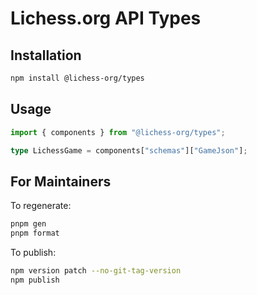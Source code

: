 # Lichess.org API Types

## Installation

```bash
npm install @lichess-org/types
```

## Usage

```typescript
import { components } from "@lichess-org/types";

type LichessGame = components["schemas"]["GameJson"];
```

## For Maintainers

To regenerate:

```bash
pnpm gen
pnpm format
```

To publish:

```bash
npm version patch --no-git-tag-version
npm publish
```
